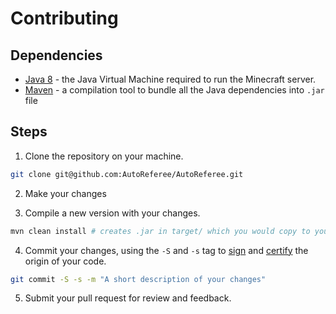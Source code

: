 # Contributing

## Dependencies
- [Java 8](https://docs.oracle.com/javase/8/docs/technotes/guides/install/install_overview.html) - the Java Virtual Machine required to run the Minecraft server.
- [Maven](https://maven.apache.org/install.html) - a compilation tool to bundle all the Java dependencies into `.jar` file

## Steps
1. Clone the repository on your machine.
```bash
git clone git@github.com:AutoReferee/AutoReferee.git
```

2. Make your changes

3. Compile a new version with your changes.
```bash
mvn clean install # creates .jar in target/ which you would copy to your plugins folder
```

4. Commit your changes, using the `-S` and `-s` tag to [sign](https://help.github.com/en/github/authenticating-to-github/signing-commits) and [certify](https://developercertificate.org) the origin of your code.
```bash
git commit -S -s -m "A short description of your changes"
```

5. Submit your pull request for review and feedback.
